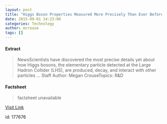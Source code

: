 ```yaml
---
layout: post
title: "Higgs Boson Properties Measured More Precisely Than Ever Before"
date: 2015-09-01 14:23:08
categories: Technology
author: mcrouse
tags: []
---
```



#### Extract
>NewsScientists have discovered the most precise details yet about how Higgs bosons, the elementary particle detected at the Large Hadron Collider (LHS), are produced, decay, and interact with other particles ... Staff Author:&nbsp;Megan CrouseTopics:&nbsp;R&amp;D

#### Factsheet
>factsheet unavailable

[Visit Link](http://www.pddnet.com/2015/09/higgs-boson-properties-measured-more-precisely-ever)

id:  177676
